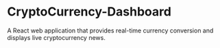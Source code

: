 # CryptoCurrency-Dashboard
A React web application that provides real-time currency conversion and displays live cryptocurrency news.
